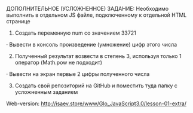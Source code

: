 ДОПОЛНИТЕЛЬНОЕ (УСЛОЖНЕННОЕ) ЗАДАНИЕ:
Необходимо выполнить в отдельном JS файле, подключенному к отдельной HTML странице

1) Создать переменную num со значением 33721

·        Вывести в консоль произведение (умножение) цифр этого числа

2) Полученный результат возвести в степень 3, используя только 1 оператор (Math.pow не подходит)

·        Вывести на экран первые 2 цифры полученного числа


3) Создать свой репозиторий на GitHub и поместить туда папку с усложненным заданием

Web-version: http://isaev.store/www/Glo_JavaScript3.0/lesson-01-extra/
